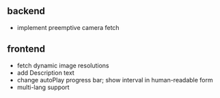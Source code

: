 ## backend
* implement preemptive camera fetch

## frontend
* fetch dynamic image resolutions
* add Description text
* change autoPlay progress bar; show interval in human-readable form
* multi-lang support
